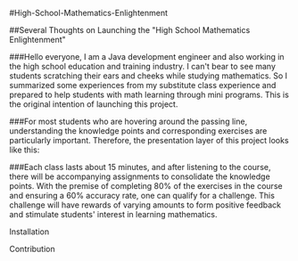 
#High-School-Mathematics-Enlightenment

##Several Thoughts on Launching the "High School Mathematics Enlightenment"

###Hello everyone, I am a Java development engineer and also working in the high school education and training industry. I can't bear to see many students scratching their ears and cheeks while studying mathematics. So I summarized some experiences from my substitute class experience and prepared to help students with math learning through mini programs. This is the original intention of launching this project.

###For most students who are hovering around the passing line, understanding the knowledge points and corresponding exercises are particularly important. Therefore, the presentation layer of this project looks like this:

###Each class lasts about 15 minutes, and after listening to the course, there will be accompanying assignments to consolidate the knowledge points. With the premise of completing 80% of the exercises in the course and ensuring a 60% accuracy rate, one can qualify for a challenge. This challenge will have rewards of varying amounts to form positive feedback and stimulate students' interest in learning mathematics.

Installation


Contribution
